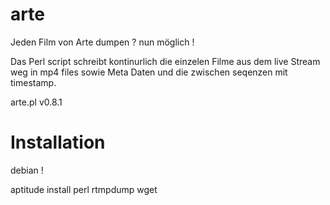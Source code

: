 arte
====

Jeden Film von Arte dumpen ? nun möglich !

Das Perl script schreibt kontinurlich die einzelen Filme aus dem live Stream weg in mp4 files sowie Meta Daten und die zwischen seqenzen mit timestamp.

arte.pl v0.8.1

Installation
====

debian ! 

aptitude install perl rtmpdump wget

